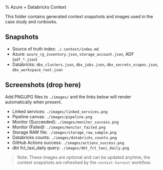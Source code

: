 % Azure + Databricks Context

This folder contains generated context snapshots and images used in the case study and runbooks.

## Snapshots
- Source of truth index: `./.context/index.md`
- Azure: `azure_rg_inventory.json`, `storage_account.json`, ADF (`adf_*.json`)
- Databricks: `dbx_clusters.json`, `dbx_jobs.json`, `dbx_secrets_scopes.json`, `dbx_workspace_root.json`

## Screenshots (drop here)
Add PNG/JPG files to `./images/` and the links below will render automatically when present.

- Linked services: `./images/linked_services.png`
- Pipeline canvas: `./images/pipeline.png`
- Monitor (Succeeded): `./images/monitor_success.png`
- Monitor (Failed): `./images/monitor_failed.png`
- Storage RAW file: `./images/storage_raw_sample.png`
- Databricks counts: `./images/databricks_counts.png`
- GitHub Actions success: `./images/actions_success.png`
- dbt fct_taxi_daily query: `./images/dbt_fct_taxi_daily.png`

> Note: These images are optional and can be updated anytime; the context snapshots are refreshed by the `context-harvest` workflow.

